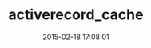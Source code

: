 ---
layout: post
title:  "activerecord_cache"
repo:   "davedoan/activerecord_cache"
date:   2015-02-18 17:08:01
gemurl: https://github.com/davedoan/activerecord_cache
---